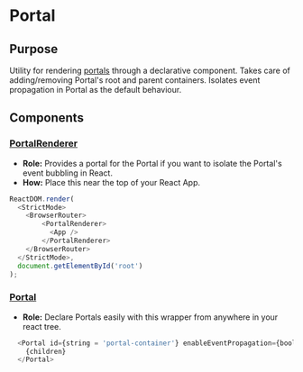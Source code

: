 # Portal

## Purpose
Utility for rendering [portals](https://reactjs.org/docs/portals.html) through a declarative component. Takes care of adding/removing Portal's root and parent containers. Isolates event propagation in Portal as the default behaviour.

## Components

### [PortalRenderer](../src/utils/Portal/PortalRenderer.tsx)
  - **Role:** Provides a portal for the Portal if you want to isolate the Portal's event bubbling in React.
  - **How:** Place this near the top of your React App.
```javascript
ReactDOM.render(
  <StrictMode>
    <BrowserRouter>
        <PortalRenderer>
          <App />
        </PortalRenderer>
    </BrowserRouter>
  </StrictMode>,
  document.getElementById('root')
);
```

### [Portal](../src/utils/Portal/index.tsx)
  - **Role:** Declare Portals easily with this wrapper from anywhere in your react tree.
```javascript
  <Portal id={string = 'portal-container'} enableEventPropagation={boolean = false}>
    {children}
  </Portal>
```
